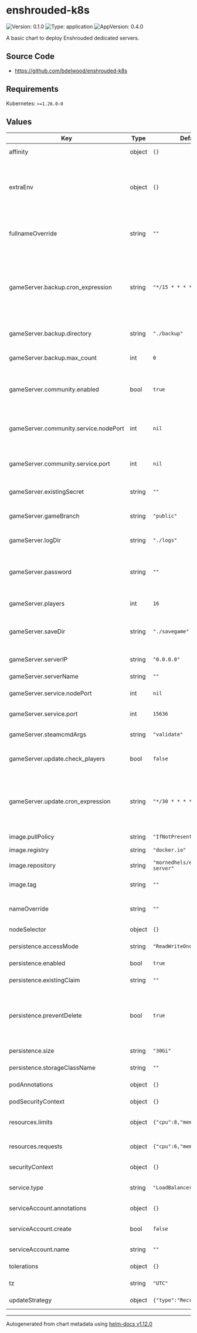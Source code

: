 # enshrouded-k8s

![Version: 0.1.0](https://img.shields.io/badge/Version-0.1.0-informational?style=flat-square) ![Type: application](https://img.shields.io/badge/Type-application-informational?style=flat-square) ![AppVersion: 0.4.0](https://img.shields.io/badge/AppVersion-0.4.0-informational?style=flat-square)

A basic chart to deploy Enshrouded dedicated servers.

## Source Code

* <https://github.com/bdelwood/enshrouded-k8s>

## Requirements

Kubernetes: `>=1.26.0-0`

## Values

| Key | Type | Default | Description |
|-----|------|---------|-------------|
| affinity | object | `{}` | Affinity rules for pod scheduling. |
| extraEnv | object | `{}` | Define extra environment variables to pass directly to the container. Any env vars which are set by other values will be overridden. |
| fullnameOverride | string | `""` | Override the full name of the chart. Default is a combination of release name and chart name. |
| gameServer.backup.cron_expression | string | `"*/15 * * * *"` | Cron expression for backup scheduling. Defines when the backups should be triggered. The default value schedules a backup every 15 minutes. Use standard cron format. |
| gameServer.backup.directory | string | `"./backup"` | Directory for backups. Supports relative and absolute paths. |
| gameServer.backup.max_count | int | `0` | Number of backups to keep. When set to 0, never delete backups |
| gameServer.community.enabled | bool | `true` | Enable if you want your server to show up as a community server. Exposes the Steam query port. |
| gameServer.community.service.nodePort | int | `nil` | Node port a community server (for NodePort service type). Defaults to Node port for game server + 1 |
| gameServer.community.service.port | int | `nil` | Service port for a community server. Defaults to the server port + 1 |
| gameServer.existingSecret | string | `""` | Name of an existing secret for the server password. |
| gameServer.gameBranch | string | `"public"` | Which Steam branch to use for the game server. |
| gameServer.logDir | string | `"./logs"` | Directory for logs sets logDirectory in game server config   |
| gameServer.password | string | `""` | Server password If one is not provided or an existing secret it not provided, one will be generated. |
| gameServer.players | int | `16` | Number of players allowed on the server concurrently. |
| gameServer.saveDir | string | `"./savegame"` | Directory for game saves sets saveDirectory in game server config |
| gameServer.serverIP | string | `"0.0.0.0"` | Server IP used Enshrouded server settings |
| gameServer.serverName | string | `""` | Custom server name. |
| gameServer.service.nodePort | int | `nil` | Node port for the game server (for NodePort service type). |
| gameServer.service.port | int | `15636` | Service port for the game server. |
| gameServer.steamcmdArgs | string | `"validate"` | Extra arguments to pass to steamcmd when updating. |
| gameServer.update.check_players | bool | `false` | Check if players are connected before updating.  |
| gameServer.update.cron_expression | string | `"*/30 * * * *"` | Cron expression for updates. Defines when the update check should run. The default value checks for updates every half hour. Use standard cron format. |
| image.pullPolicy | string | `"IfNotPresent"` | Image pull policy |
| image.registry | string | `"docker.io"` | Container registry for the image. |
| image.repository | string | `"mornedhels/enshrouded-server"` | Image repository |
| image.tag | string | `""` | Overrides the image tag. Default is the chart `${appVersion}-proton`. |
| nameOverride | string | `""` | Override the name of the chart. Default is the chart name. |
| nodeSelector | object | `{}` | Node selector for pod scheduling. |
| persistence.accessMode | string | `"ReadWriteOnce"` | Access mode for the persistent volume. |
| persistence.enabled | bool | `true` | Enable or disable persistence. |
| persistence.existingClaim | string | `""` | Name of an existing persistentVolumeClaim. |
| persistence.preventDelete | bool | `true` | Prevent Helm from deleting the PVC. Some storageClasses (such as the local-path-provisioner installed by default by k3s) have reclaimPolicy: Delete. |
| persistence.size | string | `"30Gi"` | Size of the persistent volume. |
| persistence.storageClassName | string | `""` | Storage class name for the PVC. |
| podAnnotations | object | `{}` | Annotations to add to the pod. |
| podSecurityContext | object | `{}` | Security context for the pod. |
| resources.limits | object | `{"cpu":8,"memory":"24Gi"}` | Resource limits (CPU, Memory) for the server. |
| resources.requests | object | `{"cpu":6,"memory":"16Gi"}` | Resource requests (CPU, Memory) for the server. |
| securityContext | object | `{}` | Security context for the pod containers. |
| service.type | string | `"LoadBalancer"` | Service type (e.g., LoadBalancer, ClusterIP, NodePort) |
| serviceAccount.annotations | object | `{}` | Annotations to add to the service account. |
| serviceAccount.create | bool | `false` | Specifies whether a service account should be created. |
| serviceAccount.name | string | `""` | The name of the service account. |
| tolerations | object | `{}` | Tolerations for pod scheduling. |
| tz | string | `"UTC"` | Timezone setting for the server. |
| updateStrategy | object | `{"type":"Recreate"}` | Update strategy for deployments. |

----------------------------------------------
Autogenerated from chart metadata using [helm-docs v1.12.0](https://github.com/norwoodj/helm-docs/releases/v1.12.0)
